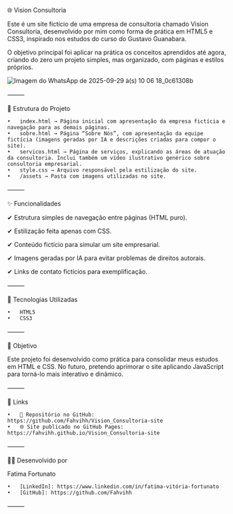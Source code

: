 🌐 Vision Consultoria


Este é um site fictício de uma empresa de consultoria chamado Vision Consultoria, desenvolvido por mim como forma de prática em HTML5 e CSS3, inspirado nos estudos do curso do Gustavo Guanabara.

O objetivo principal foi aplicar na prática os conceitos aprendidos até agora, criando do zero um projeto simples, mas organizado, com páginas e estilos próprios.

![Imagem do WhatsApp de 2025-09-29 à(s) 10 06 18_0c61308b](https://github.com/user-attachments/assets/35adae54-028d-4053-a7d1-972926dc0c29)

⸻

📑 Estrutura do Projeto

	•	index.html → Página inicial com apresentação da empresa fictícia e navegação para as demais páginas.
	•	sobre.html → Página “Sobre Nós”, com apresentação da equipe fictícia (imagens geradas por IA e descrições criadas para compor o site).
	•	servicos.html → Página de serviços, explicando as áreas de atuação da consultoria. Inclui também um vídeo ilustrativo genérico sobre consultoria empresarial.
	•	style.css → Arquivo responsável pela estilização do site.
	•	/assets → Pasta com imagens utilizadas no site.

⸻

✨ Funcionalidades

✔ Estrutura simples de navegação entre páginas (HTML puro).

✔ Estilização feita apenas com CSS.

✔ Conteúdo fictício para simular um site empresarial.

✔ Imagens geradas por IA para evitar problemas de direitos autorais.

✔ Links de contato fictícios para exemplificação.


⸻

🚀 Tecnologias Utilizadas

	•	HTML5
	•	CSS3

⸻

🎯 Objetivo

Este projeto foi desenvolvido como prática para consolidar meus estudos em HTML e CSS.
No futuro, pretendo aprimorar o site aplicando JavaScript para torná-lo mais interativo e dinâmico.

⸻

🔗 Links

	•	📂 Repositório no GitHub: https://github.com/Fahvihh/Vision_Consultoria-site
	•	🌐 Site publicado no GitHub Pages: https://fahvihh.github.io/Vision_Consultoria-site

⸻

👩‍💻 Desenvolvido por

Fatima Fortunato

	•	[LinkedIn]: https://www.linkedin.com/in/fatima-vitória-fortunato
	•	[GitHub]: https://github.com/Fahvihh

⸻
